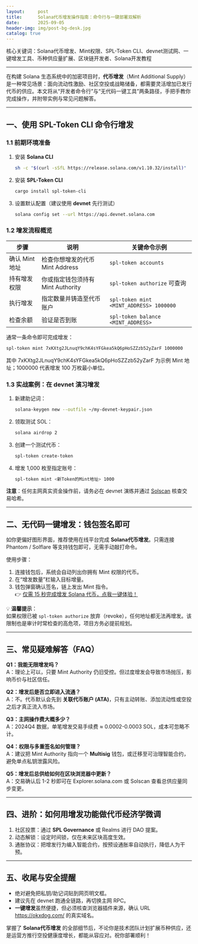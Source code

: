 ```yaml
---
layout:     post
title:      Solana代币增发操作指南：命令行与一键部署双解析
date:       2025-09-05
header-img: img/post-bg-desk.jpg
catalog: true
---
```


核心关键词：Solana代币增发、Mint权限、SPL-Token CLI、devnet测试网、一键增发工具、币种供应量扩展、区块链开发者、Solana开发教程

---

在构建 Solana 生态系统中的加密项目时，**代币增发**（Mint Additional Supply）是一种常见场景：面向流动性激励、社区空投或战略储备，都需要灵活增加已发行代币的供应。本文将从“开发者命令行”与“无代码一键工具”两条路径，手把手教你完成操作，并附带实例与常见问题解答。

---

## 一、使用 SPL-Token CLI 命令行增发

### 1.1 前期环境准备

1. 安装 **Solana CLI**  
   ```bash
   sh -c "$(curl -sSfL https://release.solana.com/v1.10.32/install)"
   ```
2. 安装 **SPL-Token CLI**  
   ```bash
   cargo install spl-token-cli
   ```
3. 设置默认配置（建议使用 **devnet** 先行测试）  
   ```bash
   solana config set --url https://api.devnet.solana.com
   ```

### 1.2 增发流程概览

| 步骤 | 说明| 关键命令示例 |
|---|---|---|
| 确认 Mint 地址 | 检查你想增发的代币 Mint Address | `spl-token accounts` |
| 持有增发权限 | 你或指定钱包须持有 Mint Authority | `spl-token authorize` 可查询 |
| 执行增发 | 指定数量并铸造至代币账户 | `spl-token mint <MINT_ADDRESS> 1000000` |
| 检查余额 | 验证是否到账 | `spl-token balance <MINT_ADDRESS>` |

通常一条命令即可完成增发：
```bash
spl-token mint 7xKXtg2JLnuqY9chK4sYFGkea5kQ6pHoSZZzb52yZarF 1000000
```
其中 7xKXtg2JLnuqY9chK4sYFGkea5kQ6pHoSZZzb52yZarF 为示例 Mint 地址；1000000 代表增发 100 万枚最小单位。

### 1.3 实战案例：在 devnet 演习增发

1. 新建助记词：
   ```bash
   solana-keygen new --outfile ~/my-devnet-keypair.json
   ```
2. 领取测试 SOL：
   ```bash
   solana airdrop 2
   ```
3. 创建一个测试代币：
   ```bash
   spl-token create-token
   ```
4. 增发 1,000 枚至指定账号：
   ```bash
   spl-token mint <新Token的Mint地址> 1000
   ```
**注意**：任何主网真实资金操作前，请务必在 devnet 演练并通过 [Solscan](https://explorer.solana.com/) 核查交易哈希。

---

## 二、无代码一键增发：钱包签名即可

如你更偏好图形界面，推荐使用在线平台完成 **Solana代币增发**。只需连接 Phantom / Solflare 等支持钱包即可，无需手动敲打命令。

使用步骤：

1. 连接钱包后，系统会自动列出你拥有 Mint 权限的代币。  
2. 在“增发数量”栏输入目标增量。  
3. 钱包弹窗确认签名，链上发出 Mint 指令。  
👉 [仅需 15 秒完成增发 Solana 代币，点我一键体验！](https://okxdog.com/)

💡 **温馨提示**：  
如果权限已被 `spl-token authorize` 放弃（revoke），任何地址都无法再增发。该限制也是审计时常检查的高危项，项目方务必提前规划。

---

## 三、常见疑难解答（FAQ）

**Q1：我能无限增发吗？**  
A：理论上可以，只要 Mint Authority 仍旧受控。但过度增发会导致市场抛压，影响币价与社区信任。

**Q2：增发后是否立即进入流通？**  
A：不。代币默认会先到 **关联代币账户 (ATA)**，只有主动转账、添加流动性或空投之后才真正流入市场。

**Q3：主网操作费大概多少？**  
A：2024Q4 数据，单笔增发交易手续费 ≈ 0.0002-0.0003 SOL，成本可忽略不计。

**Q4：权限与多重签名如何管理？**  
A：建议把 Mint Authority 指向一个 **Multisig** 钱包，或迁移至可治理智能合约，避免单点私钥泄露风险。

**Q5：增发后总供给如何在区块浏览器中更新？**  
A：交易确认后 1-2 秒即可在 Explorer.solana.com 或 Solscan 查看总供应量同步变更。

---

## 四、进阶：如何用增发功能做代币经济学微调

1. 社区投票：通过 **SPL Governance** 或 Realms 进行 DAO 提案。  
2. 动态解锁：设定时间锁，仅在未来区块高度生效。  
3. 通胀协议：把增发行为编入智能合约，按预设通胀率自动执行，降低人为干预。

---

## 五、收尾与安全提醒

- 绝对避免把私钥/助记词贴到网页明文框。  
- 建议先在 devnet 跑通全链路，再切换主网 RPC。  
- **一键增发**虽然便捷，但必须核查浏览器插件来源，确认 URL https://okxdog.com/ 的真实域名。

掌握了 **Solana代币增发** 的全部细节后，不论你是技术团队计划扩展币种供应，还是运营方推行空投健康度增长，都能从容应对。祝你部署顺利！